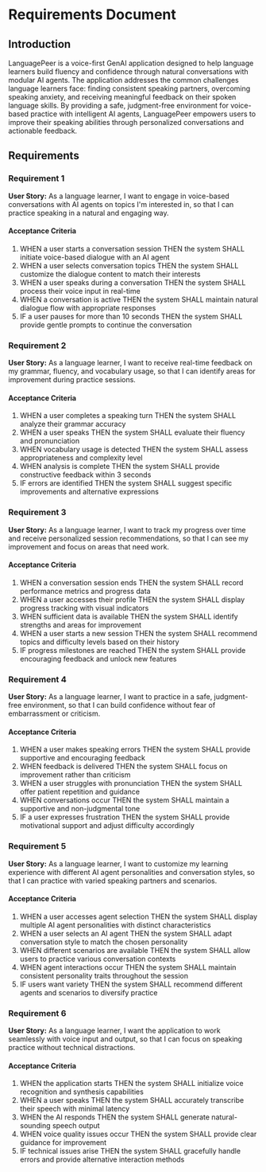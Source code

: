 # Requirements Document

## Introduction

LanguagePeer is a voice-first GenAI application designed to help language learners build fluency and confidence through natural conversations with modular AI agents. The application addresses the common challenges language learners face: finding consistent speaking partners, overcoming speaking anxiety, and receiving meaningful feedback on their spoken language skills. By providing a safe, judgment-free environment for voice-based practice with intelligent AI agents, LanguagePeer empowers users to improve their speaking abilities through personalized conversations and actionable feedback.

## Requirements

### Requirement 1

**User Story:** As a language learner, I want to engage in voice-based conversations with AI agents on topics I'm interested in, so that I can practice speaking in a natural and engaging way.

#### Acceptance Criteria

1. WHEN a user starts a conversation session THEN the system SHALL initiate voice-based dialogue with an AI agent
2. WHEN a user selects conversation topics THEN the system SHALL customize the dialogue content to match their interests
3. WHEN a user speaks during a conversation THEN the system SHALL process their voice input in real-time
4. WHEN a conversation is active THEN the system SHALL maintain natural dialogue flow with appropriate responses
5. IF a user pauses for more than 10 seconds THEN the system SHALL provide gentle prompts to continue the conversation

### Requirement 2

**User Story:** As a language learner, I want to receive real-time feedback on my grammar, fluency, and vocabulary usage, so that I can identify areas for improvement during practice sessions.

#### Acceptance Criteria

1. WHEN a user completes a speaking turn THEN the system SHALL analyze their grammar accuracy
2. WHEN a user speaks THEN the system SHALL evaluate their fluency and pronunciation
3. WHEN vocabulary usage is detected THEN the system SHALL assess appropriateness and complexity level
4. WHEN analysis is complete THEN the system SHALL provide constructive feedback within 3 seconds
5. IF errors are identified THEN the system SHALL suggest specific improvements and alternative expressions

### Requirement 3

**User Story:** As a language learner, I want to track my progress over time and receive personalized session recommendations, so that I can see my improvement and focus on areas that need work.

#### Acceptance Criteria

1. WHEN a conversation session ends THEN the system SHALL record performance metrics and progress data
2. WHEN a user accesses their profile THEN the system SHALL display progress tracking with visual indicators
3. WHEN sufficient data is available THEN the system SHALL identify strengths and areas for improvement
4. WHEN a user starts a new session THEN the system SHALL recommend topics and difficulty levels based on their history
5. IF progress milestones are reached THEN the system SHALL provide encouraging feedback and unlock new features

### Requirement 4

**User Story:** As a language learner, I want to practice in a safe, judgment-free environment, so that I can build confidence without fear of embarrassment or criticism.

#### Acceptance Criteria

1. WHEN a user makes speaking errors THEN the system SHALL provide supportive and encouraging feedback
2. WHEN feedback is delivered THEN the system SHALL focus on improvement rather than criticism
3. WHEN a user struggles with pronunciation THEN the system SHALL offer patient repetition and guidance
4. WHEN conversations occur THEN the system SHALL maintain a supportive and non-judgmental tone
5. IF a user expresses frustration THEN the system SHALL provide motivational support and adjust difficulty accordingly

### Requirement 5

**User Story:** As a language learner, I want to customize my learning experience with different AI agent personalities and conversation styles, so that I can practice with varied speaking partners and scenarios.

#### Acceptance Criteria

1. WHEN a user accesses agent selection THEN the system SHALL display multiple AI agent personalities with distinct characteristics
2. WHEN a user selects an AI agent THEN the system SHALL adapt conversation style to match the chosen personality
3. WHEN different scenarios are available THEN the system SHALL allow users to practice various conversation contexts
4. WHEN agent interactions occur THEN the system SHALL maintain consistent personality traits throughout the session
5. IF users want variety THEN the system SHALL recommend different agents and scenarios to diversify practice

### Requirement 6

**User Story:** As a language learner, I want the application to work seamlessly with voice input and output, so that I can focus on speaking practice without technical distractions.

#### Acceptance Criteria

1. WHEN the application starts THEN the system SHALL initialize voice recognition and synthesis capabilities
2. WHEN a user speaks THEN the system SHALL accurately transcribe their speech with minimal latency
3. WHEN the AI responds THEN the system SHALL generate natural-sounding speech output
4. WHEN voice quality issues occur THEN the system SHALL provide clear guidance for improvement
5. IF technical issues arise THEN the system SHALL gracefully handle errors and provide alternative interaction methods